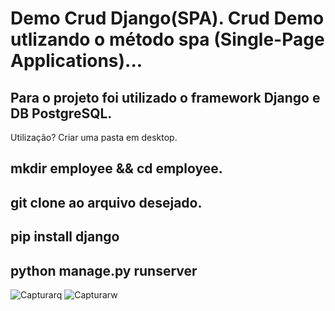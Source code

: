 # Demo Crud Django(SPA). Crud Demo utlizando o método spa (Single-Page Applications)...
## Para o projeto foi utilizado o framework Django e DB PostgreSQL.
Utilização? Criar uma pasta em desktop.
## mkdir employee && cd employee.
## git clone ao arquivo desejado.
## pip install django
## python manage.py runserver

![Capturarq](https://user-images.githubusercontent.com/69087075/110227932-d3209e80-7edb-11eb-921f-d1ea5a2a9dbc.PNG)
![Capturarw](https://user-images.githubusercontent.com/69087075/110227961-f9463e80-7edb-11eb-9f69-a0bd242568c5.PNG)
